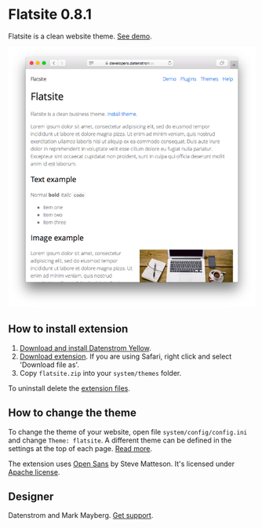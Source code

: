 Flatsite 0.8.1
==============
Flatsite is a clean website theme. [See demo](https://developers.datenstrom.se/themes/flatsite).

<p align="center"><img src="flatsite-screenshot.png?raw=true" alt="Screenshot"></p>

## How to install extension

1. [Download and install Datenstrom Yellow](https://github.com/datenstrom/yellow/).
2. [Download extension](https://github.com/datenstrom/yellow-extensions/raw/master/zip/flatsite.zip). If you are using Safari, right click and select 'Download file as'.
3. Copy `flatsite.zip` into your `system/themes` folder.

To uninstall delete the [extension files](update.ini).

## How to change the theme

To change the theme of your website, open file `system/config/config.ini` and change `Theme: flatsite`. A different theme can be defined in the settings at the top of each page. [Read more](https://developers.datenstrom.se/help/adjusting-system#system-settings).

The extension uses [Open Sans](http://www.opensans.com) by Steve Matteson. It's licensed under [Apache license](https://opensource.org/licenses/Apache-2.0).

## Designer

Datenstrom and Mark Mayberg. [Get support](https://developers.datenstrom.se/help/support).
